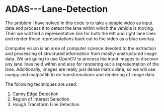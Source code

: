 # ADAS---Lane-Detection
The problem I have solved in this code is to take a simple video as input data and process it to detect the lane within which the vehicle is moving. Then we will find a representative line for both the left and right lane lines and render those representations back out to the video as a blue overlay.

Computer vision is an area of computer science devoted to the extraction and processing of structured information from mostly-unstructured image data. We are going to use OpenCV to process the input images to discover any lane lines held within and also for rendering out a representation of the lane. Additionally, images are really just dense matrix data, so we will use numpy and matplotlib to do transformations and rendering of image data. 

The following techniques are used:

1. Canny Edge Detection
2. Region of Interest Selection
3. Hough Transform Line Detection
